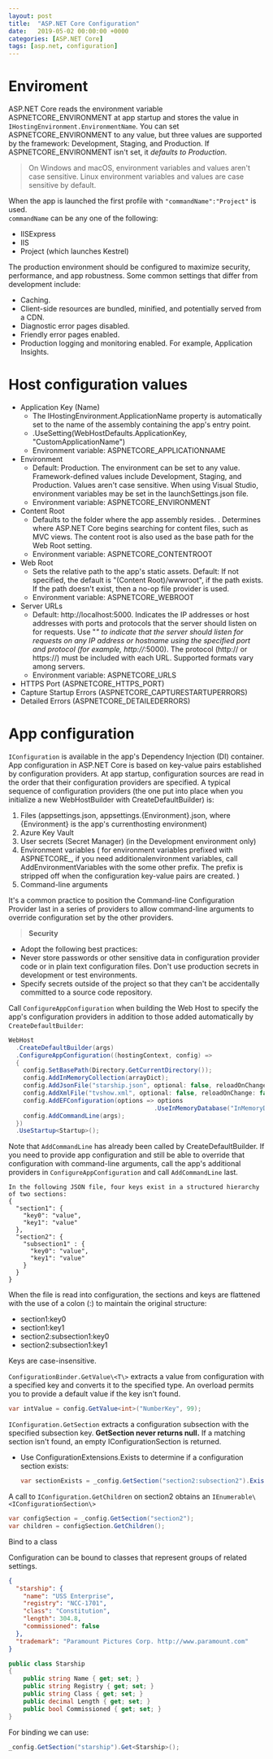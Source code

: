```yaml
---
layout: post
title:  "ASP.NET Core Configuration"
date:   2019-05-02 00:00:00 +0000
categories: [ASP.NET Core]
tags: [asp.net, configuration]
---
```


# Enviroment

ASP.NET Core reads the environment variable ASPNETCORE_ENVIRONMENT at app startup and stores the value in `IHostingEnvironment.EnvironmentName`. You can set ASPNETCORE_ENVIRONMENT to any value, but three values are supported by the framework: Development, Staging, and Production. If ASPNETCORE_ENVIRONMENT isn't set, it *defaults to Production*.

> On Windows and macOS, environment variables and values aren't case sensitive. Linux environment variables and values are case sensitive by default. 

When the app is launched the first profile with `"commandName":"Project"` is used.  
`commandName` can be any one of the following:
 * IISExpress
 * IIS
 * Project (which launches Kestrel)

The production environment should be configured to maximize security, performance, and app robustness. Some common settings that differ from development include:
 * Caching.
 * Client-side resources are bundled, minified, and potentially served from a CDN.
 * Diagnostic error pages disabled.
 * Friendly error pages enabled.
 * Production logging and monitoring enabled. For example, Application Insights.


# Host configuration values
 * Application Key (Name)
   * The IHostingEnvironment.ApplicationName property is automatically set to the name of the assembly containing the app's entry point. 
   *  .UseSetting(WebHostDefaults.ApplicationKey, "CustomApplicationName")
   * Environment variable: ASPNETCORE_APPLICATIONNAME
 * Environment
   * Default: Production. The environment can be set to any value. Framework-defined values include Development, Staging, and Production. Values aren't case sensitive. When using Visual Studio, environment variables may be set in the launchSettings.json file. 
   * Environment variable: ASPNETCORE_ENVIRONMENT
 * Content Root
   * Defaults to the folder where the app assembly resides. . Determines where ASP.NET Core begins searching for content files, such as MVC views.  The content root is also used as the base path for the Web Root setting. 
   *  Environment variable: ASPNETCORE_CONTENTROOT
 * Web Root
   * Sets the relative path to the app's static assets. Default: If not specified, the default is "(Content Root)/wwwroot", if the path exists. If the path doesn't exist, then a no-op file provider is used.
   * Environment variable: ASPNETCORE_WEBROOT
 * Server URLs
   * Default: http://localhost:5000. Indicates the IP addresses or host addresses with ports and protocols that the server should listen on for requests. Use "*" to indicate that the server should listen for requests on any IP address or hostname using the specified port and protocol (for example, http://*:5000). The protocol (http:// or https://) must be included with each URL. Supported formats vary among servers.
   * Environment variable: ASPNETCORE_URLS
 * HTTPS Port (ASPNETCORE_HTTPS_PORT)
 * Capture Startup Errors (ASPNETCORE_CAPTURESTARTUPERRORS)
 * Detailed Errors (ASPNETCORE_DETAILEDERRORS)


# App configuration

`IConfiguration` is available in the app's Dependency Injection (DI) container. 
App configuration in ASP.NET Core is based on key-value pairs established by configuration providers. At app startup, configuration sources are read in the order that their configuration providers are specified. A typical sequence of configuration providers (the one put into place when you initialize a new WebHostBuilder with CreateDefaultBuilder) is:
 1. Files (appsettings.json, appsettings.{Environment}.json, where {Environment} is the app's  currenthosting environment)
 2. Azure Key Vault
 3. User secrets (Secret Manager) (in the Development environment only)
 4. Environment variables ( for environment variables prefixed with ASPNETCORE_, if you need  additionalenvironment variables, call AddEnvironmentVariables with the some other prefix.  The prefix  is stripped off when the configuration key-value pairs are created. )
 5. Command-line arguments

It's a common practice to position the Command-line Configuration Provider last in a series of providers to allow command-line arguments to override configuration set by the other providers.


> **Security**
 * Adopt the following best practices:
 * Never store passwords or other sensitive data in configuration provider code or in plain text configuration files.
Don't use production secrets in development or test environments.
 * Specify secrets outside of the project so that they can't be accidentally committed to a source code repository.


Call `ConfigureAppConfiguration` when building the Web Host to specify the app's configuration providers in addition to those added automatically by `CreateDefaultBuilder`:

```csharp
WebHost
  .CreateDefaultBuilder(args)
  .ConfigureAppConfiguration((hostingContext, config) =>
  {
    config.SetBasePath(Directory.GetCurrentDirectory());
    config.AddInMemoryCollection(arrayDict);
    config.AddJsonFile("starship.json", optional: false, reloadOnChange: false);
    config.AddXmlFile("tvshow.xml", optional: false, reloadOnChange: false);
    config.AddEFConfiguration(options => options
                                        .UseInMemoryDatabase("InMemoryDb"));
    config.AddCommandLine(args);
  })
  .UseStartup<Startup>();
```

Note that `AddCommandLine` has already been called by CreateDefaultBuilder. If you need to provide app configuration and still be able to override that configuration with command-line arguments, call the app's additional providers in `ConfigureAppConfiguration` and call `AddCommandLine` last.

```
In the following JSON file, four keys exist in a structured hierarchy of two sections:
{
  "section1": {
    "key0": "value",
    "key1": "value"
  },
  "section2": {
    "subsection1" : {
      "key0": "value",
      "key1": "value"
    }
  }
}
```

When the file is read into configuration, the sections and keys are flattened with the use of a colon (:) to maintain the original structure: 
 * section1:key0
 * section1:key1
 * section2:subsection1:key0
 * section2:subsection1:key1 

Keys are case-insensitive.

`ConfigurationBinder.GetValue\<T\>` extracts a value from configuration with a specified key and converts it to the specified type. An overload permits you to provide a default value if the key isn't found.

```csharp
var intValue = config.GetValue<int>("NumberKey", 99);
```

`IConfiguration.GetSection` extracts a configuration subsection with the specified subsection key. **GetSection never returns null.** If a matching section isn't found, an empty IConfigurationSection is returned.
 * Use ConfigurationExtensions.Exists to determine if a configuration section exists:
    ```csharp
    var sectionExists = _config.GetSection("section2:subsection2").Exists();
    ```

A call to `IConfiguration.GetChildren` on section2 obtains an `IEnumerable\<IConfigurationSection\>`

```csharp
var configSection = _config.GetSection("section2");
var children = configSection.GetChildren();
```

Bind to a class

Configuration can be bound to classes that represent groups of related settings. 


```json
{
  "starship": {
    "name": "USS Enterprise",
    "registry": "NCC-1701",
    "class": "Constitution",
    "length": 304.8,
    "commissioned": false
  },
  "trademark": "Paramount Pictures Corp. http://www.paramount.com"
}
```

```csharp
public class Starship
{
    public string Name { get; set; }
    public string Registry { get; set; }
    public string Class { get; set; }
    public decimal Length { get; set; }
    public bool Commissioned { get; set; }
}
```

For binding we can use:

```csharp
_config.GetSection("starship").Get<Starship>();
```

